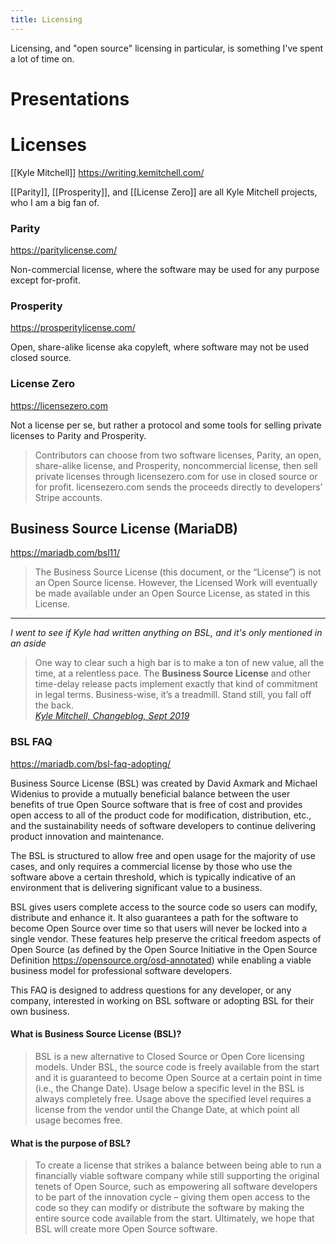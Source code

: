 ```yaml
---
title: Licensing
---
```


Licensing, and "open source" licensing in particular, is something I've spent a lot of time on.

# Presentations

# Licenses

[[Kyle Mitchell]] https://writing.kemitchell.com/

[[Parity]], [[Prosperity]], and [[License Zero]] are all Kyle Mitchell projects, who I am a big fan of.

### Parity

https://paritylicense.com/

Non-commercial license, where the software may be used for any purpose except for-profit.

### Prosperity

https://prosperitylicense.com/

Open, share-alike license aka copyleft, where software may not be used closed source.

### License Zero

https://licensezero.com

Not a license per se, but rather a protocol and some tools for selling private licenses to Parity and Prosperity.

> Contributors can choose from two software licenses, Parity, an open, share-alike license, and Prosperity, noncommercial license, then sell private licenses through licensezero.com for use in closed source or for profit. licensezero.com sends the proceeds directly to developers’ Stripe accounts.

## Business Source License (MariaDB)

https://mariadb.com/bsl11/

> The Business Source License (this document, or the “License”) is not an Open Source license. However, the Licensed Work will eventually be made available under an Open Source License, as stated in this License.

---

_I went to see if Kyle had written anything on BSL, and it's only mentioned in an aside_

> One way to clear such a high bar is to make a ton of new value, all the time, at a relentless pace. The **Business Source License** and other time-delay release pacts implement exactly that kind of commitment in legal terms. Business-wise, it’s a treadmill. Stand still, you fall off the back.<br /><cite>[Kyle Mitchell, Changeblog, Sept 2019](https://writing.kemitchell.com/2019/09/05/Changeblog.html)</cite>

### BSL FAQ

https://mariadb.com/bsl-faq-adopting/

Business Source License (BSL) was created by David Axmark and Michael Widenius to provide a mutually beneficial balance between the user benefits of true Open Source software that is free of cost and provides open access to all of the product code for modification, distribution, etc., and the sustainability needs of software developers to continue delivering product innovation and maintenance.

The BSL is structured to allow free and open usage for the majority of use cases, and only requires a commercial license by those who use the software above a certain threshold, which is typically indicative of an environment that is delivering significant value to a business.

BSL gives users complete access to the source code so users can modify, distribute and enhance it. It also guarantees a path for the software to become Open Source over time so that users will never be locked into a single vendor. These features help preserve the critical freedom aspects of Open Source (as defined by the Open Source Initiative in the Open Source Definition https://opensource.org/osd-annotated) while enabling a viable business model for professional software developers.

This FAQ is designed to address questions for any developer, or any company, interested in working on BSL software or adopting BSL for their own business.

#### What is Business Source License (BSL)?

> BSL is a new alternative to Closed Source or Open Core licensing models. Under BSL, the source code is freely available from the start and it is guaranteed to become Open Source at a certain point in time (i.e., the Change Date). Usage below a specific level in the BSL is always completely free. Usage above the specified level requires a license from the vendor until the Change Date, at which point all usage becomes free.


#### What is the purpose of BSL?

> To create a license that strikes a balance between being able to run a financially viable software company while still supporting the original tenets of Open Source, such as empowering all software developers to be part of the innovation cycle – giving them open access to the code so they can modify or distribute the software by making the entire source code available from the start. Ultimately, we hope that BSL will create more Open Source software.